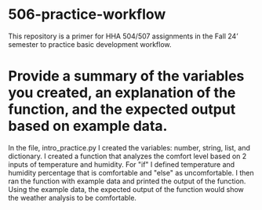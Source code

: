 # 506-practice-workflow
This repository is a primer for HHA 504/507 assignments in the Fall 24’ semester to practice basic development workflow. 

# Provide a summary of the variables you created, an explanation of the function, and the expected output based on example data.
In the file, intro_practice.py I created the variables: number, string, list, and dictionary. I created a function that analyzes the comfort level based on 2 inputs of temperature and humidity. For "if" I defined temperature and humidity percentage that is comfortable and "else" as uncomfortable. I then ran the function with example data and printed the output of the function. Using the example data, the expected output of the function would show the weather analysis to be comfortable. 